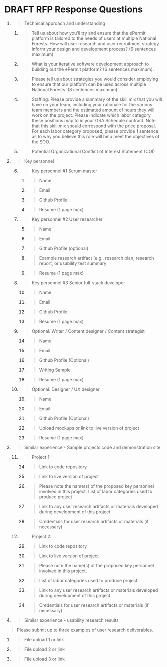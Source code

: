 # DRAFT RFP Response Questions

1.  > Technical approach and understanding
    
    1.  > Tell us about how you’ll try and ensure that the ePermit platform is tailored to the needs of users at multiple National Forests. How will user research and user recruitment strategy inform your design and development process? (6 sentences maximum)
    
    2.  > What is your iterative software development approach to building out the ePermit platform? (6 sentences maximum).
    
    3.  > Please tell us about strategies you would consider employing to ensure that our platform can be used across multiple National Forests. (8 sentences maximum)
    
    4.  > Staffing: Please provide a summary of the skill mix that you will have on your team, including your rationale for the various team members and the estimated amount of hours they will work on the project. Please indicate which labor category these positions map to in your GSA Schedule contract. Note that this skill mix should correspond with the price proposal. For each labor category proposed, please provide 1 sentence as to why you believe this role will help meet the objectives of the SOO.
    
    5.  > Potential Organizational Conflict of Interest Statement (COI)

2.  > Key personnel
    
    6.  > Key personnel \#1 Scrum master
        
        1.  > Name
        
        2.  > Email
        
        3.  > Github Profile
        
        4.  > Resume (1 page max)
    
    7.  > Key personnel \#2 User researcher
        
        5.  > Name
        
        6.  > Email
        
        7.  > Github Profile (optional)
        
        8.  > Example research artifact (e.g., research plan, research report, or usability test summary
        
        9.  > Resume (1 page max)
    
    8.  > Key personnel \#3 Senior full-stack developer
        
        10. > Name
        
        11. > Email
        
        12. > Github Profile
        
        13. > Resume (1 page max)
    
    9.  > Optional: Writer / Content designer / Content strategist
        
        14. > Name
        
        15. > Email
        
        16. > Github Profile (Optional)
        
        17. > Writing Sample
        
        18. > Resume (1 page max)
    
    10. > Optional: Designer / UX designer
        
        19. > Name
        
        20. > Email
        
        21. > Github Profile (Optional)
        
        22. > Upload mockups or link to live version of project
        
        23. > Resume (1 page max)

3.  > Similar experience - Sample projects code and demonstration site
    
    11. > Project 1:
        
        24. > Link to code repository
        
        25. > Link to live version of project
        
        26. > Please note the name(s) of the proposed key personnel involved in this project. List of labor categories used to produce project
        
        27. > Link to any user research artifacts or materials developed during development of this project
        
        28. > Credentials for user research artifacts or materials (if necessary)
    
    12. > Project 2:
        
        29. > Link to code repository
        
        30. > Link to live version of project
        
        31. > Please note the name(s) of the proposed key personnel involved in this project.
        
        32. > List of labor categories used to produce project
        
        33. > Link to any user research artifacts or materials developed during development of this project
        
        34. > Credentials for user research artifacts or materials (if necessary)

4.  > Similar experience - usability research results

> Please submit up to three examples of user research deliverables.

1.  > File upload 1 or link

2.  > File upload 2 or link

3.  > File upload 3 or link
